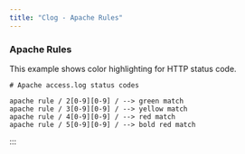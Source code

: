 ```yaml
---
title: "Clog - Apache Rules"
---
```


### Apache Rules

This example shows color highlighting for HTTP status code.

    # Apache access.log status codes

    apache rule / 2[0-9][0-9] / --> green match
    apache rule / 3[0-9][0-9] / --> yellow match
    apache rule / 4[0-9][0-9] / --> red match
    apache rule / 5[0-9][0-9] / --> bold red match
:::
